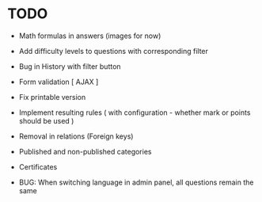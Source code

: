 TODO
====

* Math formulas in answers (images for now)
* Add difficulty levels to questions with corresponding filter
* Bug in History with filter button
* Form validation [ AJAX ]
* Fix printable version
* Implement resulting rules ( with configuration - whether mark or points should be used )
* Removal in relations (Foreign keys)
* Published and non-published categories
* Certificates

* BUG: When switching language in admin panel, all questions remain the same